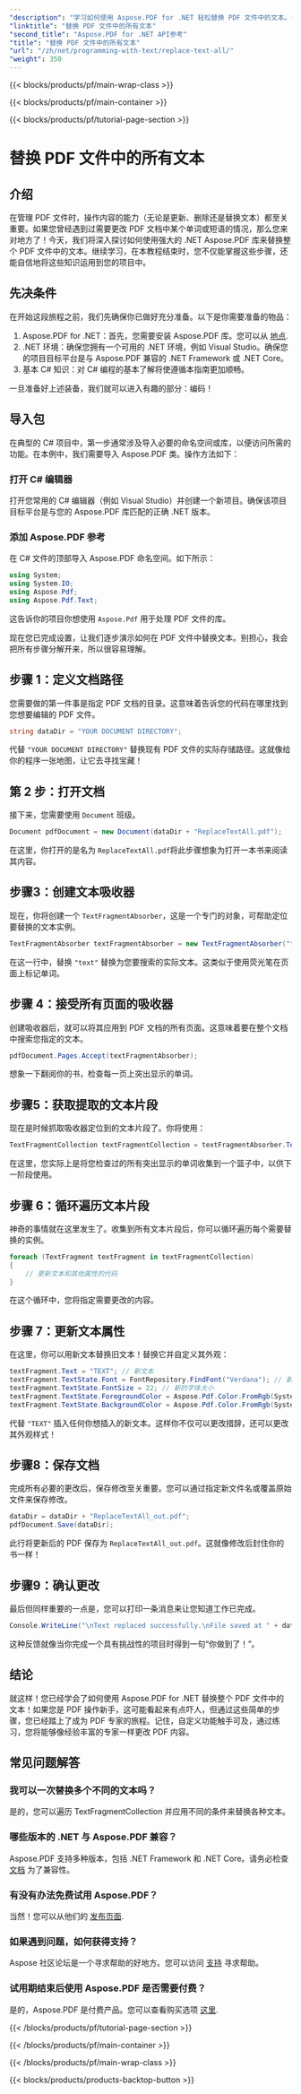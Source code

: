 ```yaml
---
"description": "学习如何使用 Aspose.PDF for .NET 轻松替换 PDF 文件中的文本。包含代码片段的完整指南。"
"linktitle": "替换 PDF 文件中的所有文本"
"second_title": "Aspose.PDF for .NET API参考"
"title": "替换 PDF 文件中的所有文本"
"url": "/zh/net/programming-with-text/replace-text-all/"
"weight": 350
---
```


{{< blocks/products/pf/main-wrap-class >}}

{{< blocks/products/pf/main-container >}}

{{< blocks/products/pf/tutorial-page-section >}}

# 替换 PDF 文件中的所有文本

## 介绍

在管理 PDF 文件时，操作内容的能力（无论是更新、删除还是替换文本）都至关重要。如果您曾经遇到过需要更改 PDF 文档中某个单词或短语的情况，那么您来对地方了！今天，我们将深入探讨如何使用强大的 .NET Aspose.PDF 库来替换整个 PDF 文件中的文本。继续学习，在本教程结束时，您不仅能掌握这些步骤，还能自信地将这些知识运用到您的项目中。

## 先决条件

在开始这段旅程之前，我们先确保你已做好充分准备。以下是你需要准备的物品：

1. Aspose.PDF for .NET：首先，您需要安装 Aspose.PDF 库。您可以从 [地点](https://releases。aspose.com/pdf/net/).
2. .NET 环境：确保您拥有一个可用的 .NET 环境，例如 Visual Studio。确保您的项目目标平台是与 Aspose.PDF 兼容的 .NET Framework 或 .NET Core。
3. 基本 C# 知识：对 C# 编程的基本了解将使遵循本指南更加顺畅。

一旦准备好上述装备，我们就可以进入有趣的部分：编码！

## 导入包

在典型的 C# 项目中，第一步通常涉及导入必要的命名空间或库，以便访问所需的功能。在本例中，我们需要导入 Aspose.PDF 类。操作方法如下：

### 打开 C# 编辑器

打开您常用的 C# 编辑器（例如 Visual Studio）并创建一个新项目。确保该项目目标平台是与您的 Aspose.PDF 库匹配的正确 .NET 版本。

### 添加 Aspose.PDF 参考

在 C# 文件的顶部导入 Aspose.PDF 命名空间。如下所示：

```csharp
using System;
using System.IO;
using Aspose.Pdf;
using Aspose.Pdf.Text;
```

这告诉你的项目你想使用 `Aspose.Pdf` 用于处理 PDF 文件的库。

现在您已完成设置，让我们逐步演示如何在 PDF 文件中替换文本。别担心，我会把所有步骤分解开来，所以很容易理解。

## 步骤 1：定义文档路径

您需要做的第一件事是指定 PDF 文档的目录。这意味着告诉您的代码在哪里找到您想要编辑的 PDF 文件。 

```csharp
string dataDir = "YOUR DOCUMENT DIRECTORY";
```

代替 `"YOUR DOCUMENT DIRECTORY"` 替换现有 PDF 文件的实际存储路径。这就像给你的程序一张地图，让它去寻找宝藏！

## 第 2 步：打开文档

接下来，您需要使用 `Document` 班级。

```csharp
Document pdfDocument = new Document(dataDir + "ReplaceTextAll.pdf");
```

在这里，你打开的是名为 `ReplaceTextAll.pdf`将此步骤想象为打开一本书来阅读其内容。

## 步骤3：创建文本吸收器

现在，你将创建一个 `TextFragmentAbsorber`，这是一个专门的对象，可帮助定位要替换的文本实例。 

```csharp
TextFragmentAbsorber textFragmentAbsorber = new TextFragmentAbsorber("text");
```

在这一行中，替换 `"text"` 替换为您要搜索的实际文本。这类似于使用荧光笔在页面上标记单词。

## 步骤 4：接受所有页面的吸收器

创建吸收器后，就可以将其应用到 PDF 文档的所有页面。这意味着要在整个文档中搜索您指定的文本。

```csharp
pdfDocument.Pages.Accept(textFragmentAbsorber);
```

想象一下翻阅你的书，检查每一页上突出显示的单词。

## 步骤5：获取提取的文本片段

现在是时候抓取吸收器定位到的文本片段了。你将使用：

```csharp
TextFragmentCollection textFragmentCollection = textFragmentAbsorber.TextFragments;
```

在这里，您实际上是将您检查过的所有突出显示的单词收集到一个篮子中，以供下一阶段使用。

## 步骤 6：循环遍历文本片段

神奇的事情就在这里发生了。收集到所有文本片段后，你可以循环遍历每个需要替换的实例。 

```csharp
foreach (TextFragment textFragment in textFragmentCollection)
{
    // 更新文本和其他属性的代码
}
```

在这个循环中，您将指定需要更改的内容。

## 步骤 7：更新文本属性

在这里，你可以用新文本替换旧文本！替换它并自定义其外观：

```csharp
textFragment.Text = "TEXT"; // 新文本
textFragment.TextState.Font = FontRepository.FindFont("Verdana"); // 新字体
textFragment.TextState.FontSize = 22; // 新的字体大小
textFragment.TextState.ForegroundColor = Aspose.Pdf.Color.FromRgb(System.Drawing.Color.Blue); // 文本颜色
textFragment.TextState.BackgroundColor = Aspose.Pdf.Color.FromRgb(System.Drawing.Color.Green); // 背景颜色
```

代替 `"TEXT"` 插入任何你想插入的新文本。这样你不仅可以更改措辞，还可以更改其外观样式！

## 步骤8：保存文档

完成所有必要的更改后，保存修改至关重要。您可以通过指定新文件名或覆盖原始文件来保存修改。 

```csharp
dataDir = dataDir + "ReplaceTextAll_out.pdf";
pdfDocument.Save(dataDir);
```

此行将更新后的 PDF 保存为 `ReplaceTextAll_out.pdf`。这就像修改后封住你的书一样！

## 步骤9：确认更改

最后但同样重要的一点是，您可以打印一条消息来让您知道工作已完成。 

```csharp
Console.WriteLine("\nText replaced successfully.\nFile saved at " + dataDir);
```

这种反馈就像当你完成一个具有挑战性的项目时得到一句“你做到了！”。

## 结论

就这样！您已经学会了如何使用 Aspose.PDF for .NET 替换整个 PDF 文件中的文本！如果您是 PDF 操作新手，这可能看起来有点吓人，但通过这些简单的步骤，您已经踏上了成为 PDF 专家的旅程。记住，自定义功能触手可及，通过练习，您将能够像经验丰富的专家一样更改 PDF 内容。

## 常见问题解答

### 我可以一次替换多个不同的文本吗？
是的，您可以遍历 TextFragmentCollection 并应用不同的条件来替换各种文本。

### 哪些版本的 .NET 与 Aspose.PDF 兼容？
Aspose.PDF 支持多种版本，包括 .NET Framework 和 .NET Core。请务必检查 [文档](https://reference.aspose.com/pdf/net/) 为了兼容性。

### 有没有办法免费试用 Aspose.PDF？
当然！您可以从他们的 [发布页面](https://releases。aspose.com/).

### 如果遇到问题，如何获得支持？
Aspose 社区论坛是一个寻求帮助的好地方。您可以访问 [支持](https://forum.aspose.com/c/pdf/10) 寻求帮助。

### 试用期结束后使用 Aspose.PDF 是否需要付费？
是的，Aspose.PDF 是付费产品。您可以查看购买选项 [这里](https://purchase。aspose.com/buy).

{{< /blocks/products/pf/tutorial-page-section >}}

{{< /blocks/products/pf/main-container >}}

{{< /blocks/products/pf/main-wrap-class >}}

{{< blocks/products/products-backtop-button >}}